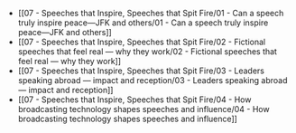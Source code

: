 - [[07 - Speeches that Inspire, Speeches that Spit Fire/01 - Can a speech truly inspire peace—JFK and others/01 - Can a speech truly inspire peace—JFK and others]]
- [[07 - Speeches that Inspire, Speeches that Spit Fire/02 - Fictional speeches that feel real — why they work/02 - Fictional speeches that feel real — why they work]]
- [[07 - Speeches that Inspire, Speeches that Spit Fire/03 - Leaders speaking abroad — impact and reception/03 - Leaders speaking abroad — impact and reception]]
- [[07 - Speeches that Inspire, Speeches that Spit Fire/04 - How broadcasting technology shapes speeches and influence/04 - How broadcasting technology shapes speeches and influence]]
